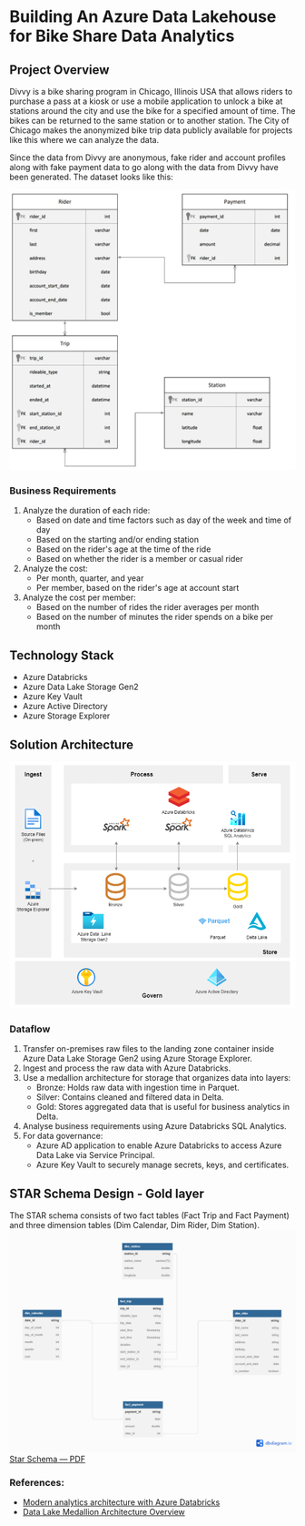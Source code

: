 # Building An Azure Data Lakehouse for Bike Share Data Analytics

## Project Overview
Divvy is a bike sharing program in Chicago, Illinois USA that allows riders to purchase a pass at a kiosk or use a mobile application to unlock a bike at stations around the city and use the bike for a specified amount of time. The bikes can be returned to the same station or to another station. The City of Chicago makes the anonymized bike trip data publicly available for projects like this where we can analyze the data.

Since the data from Divvy are anonymous, fake rider and account profiles along with fake payment data to go along with the data from Divvy have been generated. The dataset looks like this:

![Relational ERD for the Divvy Bikeshare Dataset (with fake data tables)](images/dend-project-erd.jpeg)

### Business Requirements
1. Analyze the duration of each ride:
    - Based on date and time factors such as day of the week and time of day
    - Based on the starting and/or ending station
    - Based on the rider's age at the time of the ride
    - Based on whether the rider is a member or casual rider
2. Analyze the cost:
    - Per month, quarter, and year
    - Per member, based on the rider's age at account start
3. Analyze the cost per member:
    - Based on the number of rides the rider averages per month
    - Based on the number of minutes the rider spends on a bike per month

## Technology Stack
- Azure Databricks
- Azure Data Lake Storage Gen2
- Azure Key Vault
- Azure Active Directory
- Azure Storage Explorer

## Solution Architecture
![Solution Architecture](images/solution-architecture.png)
### Dataflow
1. Transfer on-premises raw files to the landing zone container inside Azure Data Lake Storage Gen2 using Azure Storage Explorer.
2. Ingest and process the raw data with Azure Databricks.
3. Use a medallion architecture for storage that organizes data into layers:
    - Bronze: Holds raw data with ingestion time in Parquet.
    - Silver: Contains cleaned and filtered data in Delta.
    - Gold: Stores aggregated data that is useful for business analytics in Delta.
4. Analyse business requirements using Azure Databricks SQL Analytics.
5. For data governance: 
    - Azure AD application to enable Azure Databricks to access Azure Data Lake via Service Principal. 
    - Azure Key Vault to securely manage secrets, keys, and certificates.


## STAR Schema Design - Gold layer
The STAR schema consists of two fact tables (Fact Trip and Fact Payment) and three dimension tables (Dim Calendar, Dim Rider, Dim Station). 
![Star Schema](images/star_schema_fabian.png)
[Star Schema &mdash; PDF](https://github.com/fabiansum/bike-share-analytics-data-lakehouse/blob/main/pdf/star_schema_fabian.pdf)


### References:
- [Modern analytics architecture with Azure Databricks](https://learn.microsoft.com/en-us/azure/architecture/solution-ideas/articles/azure-databricks-modern-analytics-architecture)
- [Data Lake Medallion Architecture Overview](https://www.mssqltips.com/sqlservertip/7689/data-lake-medallion-architecture-to-maintain-data-integrity/)
